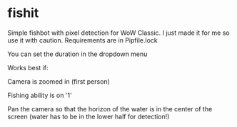 # fishit

Simple fishbot with pixel detection for WoW Classic. I just made it for me so use it with caution.
Requirements are in Pipfile.lock

You can set the duration in the dropdown menu

Works best if:
 
Camera is zoomed in (first person)

Fishing ability is on '1'

Pan the camera so that the horizon of the water is in the center of the screen (water has to be in the lower half for detection!)
